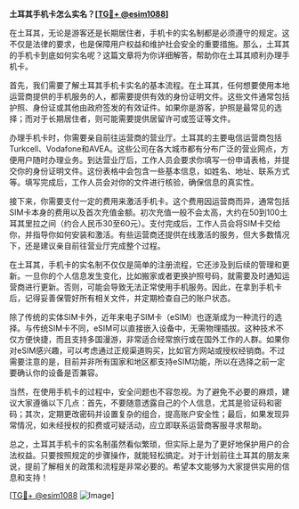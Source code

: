 **土耳其手机卡怎么实名？[[TG💪+ @esim1088](https://t.me/s/esim1088)]**

在土耳其，无论是游客还是长期居住者，手机卡的实名制都是必须遵守的规定。这不仅是法律的要求，也是保障用户权益和维护社会安全的重要措施。那么，土耳其的手机卡到底如何实名呢？这篇文章将为你详细解答，帮助你在土耳其顺利办理手机卡。

首先，我们需要了解土耳其手机卡实名的基本流程。在土耳其，任何想要使用本地运营商提供的手机服务的人，都需要提供有效的身份证明文件。这些文件通常包括护照、身份证或其他由政府签发的有效证件。如果你是游客，护照是最常见的选择；而对于长期居住者，则可能需要提供居留许可或签证等文件。

办理手机卡时，你需要亲自前往运营商的营业厅。土耳其的主要电信运营商包括Turkcell、Vodafone和AVEA。这些公司在各大城市都有分布广泛的营业网点，方便用户随时办理业务。到达营业厅后，工作人员会要求你填写一份申请表格，并提交你的身份证明文件。这份表格中会包含一些基本信息，如姓名、地址、联系方式等。填写完成后，工作人员会对你的文件进行核验，确保信息的真实性。

接下来，你需要支付一定的费用来激活手机卡。这个费用因运营商而异，通常包括SIM卡本身的费用以及首次充值金额。初次充值一般不会太高，大约在50到100土耳其里拉之间（约合人民币30至60元）。支付完成后，工作人员会将SIM卡交给你，并指导你如何安装和激活。有些运营商还提供在线激活的服务，但大多数情况下，还是建议亲自前往营业厅完成整个过程。

在土耳其，手机卡的实名制不仅仅是简单的注册流程，它还涉及到后续的管理和更新。一旦你的个人信息发生变化，比如搬家或者更换护照号码，就需要及时通知运营商进行更新。否则，可能会导致无法正常使用手机服务。因此，在拿到手机卡后，记得妥善保管好所有相关文件，并定期检查自己的账户状态。

除了传统的实体SIM卡外，近年来电子SIM卡（eSIM）也逐渐成为一种流行的选择。与传统SIM卡不同，eSIM可以直接嵌入设备中，无需物理插拔。这种技术不仅方便快捷，而且支持多国漫游，非常适合经常旅行或在国外工作的人群。如果你对eSIM感兴趣，可以考虑通过正规渠道购买，比如官方网站或授权经销商。不过需要注意的是，目前并非所有国家和地区都支持eSIM功能，所以在选择之前一定要确认你的设备是否兼容。

当然，在使用手机卡的过程中，安全问题也不容忽视。为了避免不必要的麻烦，建议大家遵循以下几点：首先，不要随意透露自己的个人信息，尤其是验证码和密码；其次，定期更改密码并设置复杂的组合，提高账户安全性；最后，如果发现异常情况，如未经授权的扣费或可疑活动，应立即联系运营商客服寻求帮助。

总之，土耳其手机卡的实名制虽然看似繁琐，但实际上是为了更好地保护用户的合法权益。只要按照规定的步骤操作，就能轻松搞定。对于计划前往土耳其的朋友来说，提前了解相关的政策和流程是非常必要的。希望本文能够为大家提供实用的信息和支持！

[[TG💪+ @esim1088](https://t.me/s/esim1088) ![Image](https://i.postimg.cc/4NQfJmqS/Snipaste-2025-05-13-00-14-12.png)]